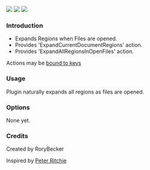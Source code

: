 [![](http://dxcorecommunityplugins.googlecode.com/svn/trunk/Common/Graphics/Download.png)](http://www.rorybecker.co.uk/DevExpress/Community/Plugins/DX_RegionManager)      [![](http://dxcorecommunityplugins.googlecode.com/svn/trunk/Common/Graphics/InstallHelp.png)](http://code.google.com/p/dxcorecommunityplugins/wiki/InstallInstructions)
[![](http://dxcorecommunityplugins.googlecode.com/svn/trunk/Common/Graphics/Feedback.png)](http://code.google.com/p/dxcorecommunityplugins/wiki/Feedback)

### Introduction ###

  * Expands Regions when Files are opened.
  * Provides 'ExpandCurrentDocumentRegions' action.
  * Provides 'ExpandAllRegionsInOpenFiles' action.

Actions may be [bound to keys](http://rorybecker.blogspot.com/2009/08/how-to-bind-key-in-coderush.html)

### Usage ###
Plugin naturally expands all regions as files are opened.

### Options ###
None yet.

### Credits ###
Created by RoryBecker

Inspired by [Peter Ritchie](http://twitter.com/PeterRitchie)